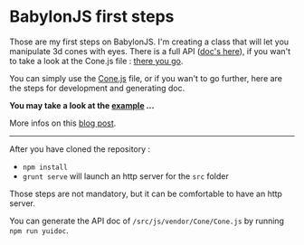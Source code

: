 BabylonJS first steps
=====================

Those are my first steps on BabylonJS. I'm creating a class that will let you manipulate 3d cones with eyes. There is a full API ([doc's here](http://labs.topheman.com/babylonjs/js/vendor/Cone/yuidoc/ "Cone.js documentation")), if you wan't to take a look at the Cone.js file : [there you go](https://github.com/topheman/BabylonJSFirstSteps/blob/master/src/js/vendor/Cone/Cone.js "Cone.js - sources").

You can simply use the [Cone.js](https://github.com/topheman/BabylonJSFirstSteps/blob/master/src/js/vendor/Cone/Cone.js "Cone.js - sources") file, or if you wan't to go further, here are the steps for development and generating doc.

**You may take a look at the [example](http://labs.topheman.com/babylonjs/ "BabylonJS - first steps") ...**

More infos on this [blog post](http://dev.topheman.com/babylonjs-first-steps-cone/ "Blog post").

----------

After you have cloned the repository :

* `npm install`
* `grunt serve` will launch an http server for the `src` folder

Those steps are not mandatory, but it can be comfortable to have an http server.

You can generate the API doc of `/src/js/vendor/Cone/Cone.js` by running `npm run yuidoc`.